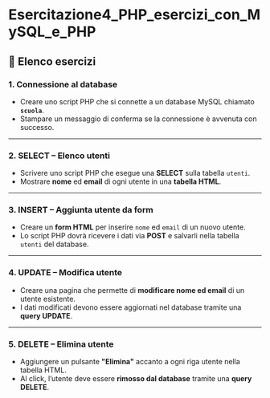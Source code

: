 # Esercitazione4_PHP_esercizi_con_MySQL_e_PHP

## 📘 Elenco esercizi

### 1. Connessione al database
- Creare uno script PHP che si connette a un database MySQL chiamato **`scuola`**.
- Stampare un messaggio di conferma se la connessione è avvenuta con successo.

---

### 2. SELECT – Elenco utenti
- Scrivere uno script PHP che esegue una **SELECT** sulla tabella `utenti`.
- Mostrare **nome** ed **email** di ogni utente in una **tabella HTML**.

---

### 3. INSERT – Aggiunta utente da form
- Creare un **form HTML** per inserire `nome` ed `email` di un nuovo utente.
- Lo script PHP dovrà ricevere i dati via **POST** e salvarli nella tabella `utenti` del database.

---

### 4. UPDATE – Modifica utente
- Creare una pagina che permette di **modificare nome ed email** di un utente esistente.
- I dati modificati devono essere aggiornati nel database tramite una **query UPDATE**.

---

### 5. DELETE – Elimina utente
- Aggiungere un pulsante **"Elimina"** accanto a ogni riga utente nella tabella HTML.
- Al click, l’utente deve essere **rimosso dal database** tramite una **query DELETE**.
